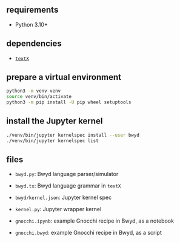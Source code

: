 ## requirements

 - Python 3.10+


## dependencies

  - [`textX`](https://textx.github.io/textX/)


## prepare a virtual environment

```bash
python3 -m venv venv
source venv/bin/activate
python3 -m pip install -U pip wheel setuptools
```

## install the Jupyter kernel

```bash
./venv/bin/jupyter kernelspec install --user bwyd
./venv/bin/jupyter kernelspec list
```

## files

  - `bwyd.py`: Bwyd language parser/simulator
  - `bwyd.tx`: Bwyd language grammar in `textX`

  - `bwyd/kernel.json`: Jupyter kernel spec
  - `kernel.py`: Jupyter wrapper kernel

  - `gnocchi.ipynb`: example Gnocchi recipe in Bwyd, as a notebook
  - `gnocchi.bwyd`: example Gnocchi recipe in Bwyd, as a script
